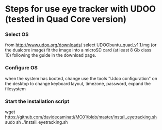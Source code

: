 # Steps for use eye tracker with UDOO (tested in Quad Core version)

### Select OS
from http://www.udoo.org/downloads/
select UDOObuntu_quad_v1.1.img (or the dualcore image)
fit the image into a microSD card (at least 8 Gb class 10)
following the guide in the download page.

### Configure OS
when the system has booted, change use the tools "Udoo configuration" on the desktop
to change keyboard layout, timezone, password, expand the filesystem

### Start the installation script 
wget  https://github.com/davidecaminati/MC01/blob/master/install_eyetracking.sh
sudo sh ./install_eyetracking.sh
